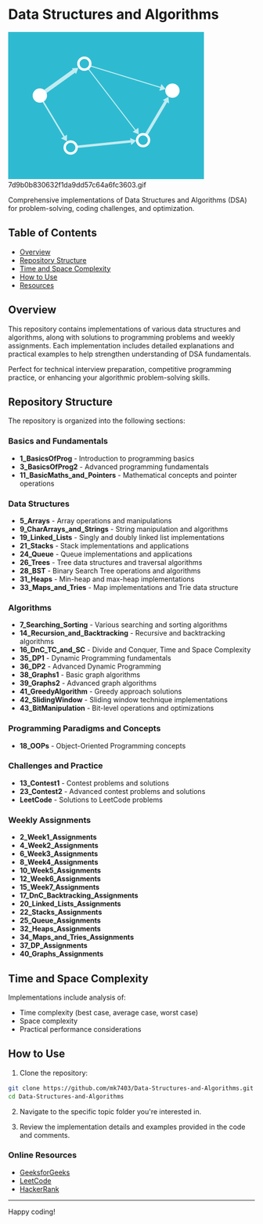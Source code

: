 # Data Structures and Algorithms

![DSA Animation](./7d9b0b830632f1da9dd57c64a6fc3603.gif)
7d9b0b830632f1da9dd57c64a6fc3603.gif

Comprehensive implementations of Data Structures and Algorithms (DSA) for problem-solving, coding challenges, and optimization.

## Table of Contents
- [Overview](#overview)
- [Repository Structure](#repository-structure)
- [Time and Space Complexity](#time-and-space-complexity)
- [How to Use](#how-to-use)
- [Resources](#resources)

## Overview

This repository contains implementations of various data structures and algorithms, along with solutions to programming problems and weekly assignments. Each implementation includes detailed explanations and practical examples to help strengthen understanding of DSA fundamentals.

Perfect for technical interview preparation, competitive programming practice, or enhancing your algorithmic problem-solving skills.

## Repository Structure

The repository is organized into the following sections:

### Basics and Fundamentals
- **1_BasicsOfProg** - Introduction to programming basics
- **3_BasicsOfProg2** - Advanced programming fundamentals
- **11_BasicMaths_and_Pointers** - Mathematical concepts and pointer operations

### Data Structures
- **5_Arrays** - Array operations and manipulations
- **9_CharArrays_and_Strings** - String manipulation and algorithms
- **19_Linked_Lists** - Singly and doubly linked list implementations
- **21_Stacks** - Stack implementations and applications
- **24_Queue** - Queue implementations and applications
- **26_Trees** - Tree data structures and traversal algorithms
- **28_BST** - Binary Search Tree operations and algorithms
- **31_Heaps** - Min-heap and max-heap implementations
- **33_Maps_and_Tries** - Map implementations and Trie data structure

### Algorithms
- **7_Searching_Sorting** - Various searching and sorting algorithms
- **14_Recursion_and_Backtracking** - Recursive and backtracking algorithms
- **16_DnC_TC_and_SC** - Divide and Conquer, Time and Space Complexity
- **35_DP1** - Dynamic Programming fundamentals
- **36_DP2** - Advanced Dynamic Programming
- **38_Graphs1** - Basic graph algorithms
- **39_Graphs2** - Advanced graph algorithms
- **41_GreedyAlgorithm** - Greedy approach solutions
- **42_SlidingWindow** - Sliding window technique implementations
- **43_BitManipulation** - Bit-level operations and optimizations

### Programming Paradigms and Concepts
- **18_OOPs** - Object-Oriented Programming concepts

### Challenges and Practice
- **13_Contest1** - Contest problems and solutions
- **23_Contest2** - Advanced contest problems and solutions
- **LeetCode** - Solutions to LeetCode problems

### Weekly Assignments
- **2_Week1_Assignments**
- **4_Week2_Assignments**
- **6_Week3_Assignments**
- **8_Week4_Assignments**
- **10_Week5_Assignments**
- **12_Week6_Assignments**
- **15_Week7_Assignments**
- **17_DnC_Backtracking_Assignments**
- **20_Linked_Lists_Assignments**
- **22_Stacks_Assignments**
- **25_Queue_Assignments**
- **32_Heaps_Assignments**
- **34_Maps_and_Tries_Assignments**
- **37_DP_Assignments**
- **40_Graphs_Assignments**

## Time and Space Complexity

Implementations include analysis of:
- Time complexity (best case, average case, worst case)
- Space complexity
- Practical performance considerations

## How to Use

1. Clone the repository:
```bash
git clone https://github.com/mk7403/Data-Structures-and-Algorithms.git
cd Data-Structures-and-Algorithms
```

2. Navigate to the specific topic folder you're interested in.

3. Review the implementation details and examples provided in the code and comments.

### Online Resources
- [GeeksforGeeks](https://www.geeksforgeeks.org/)
- [LeetCode](https://leetcode.com/)
- [HackerRank](https://www.hackerrank.com/)

---

Happy coding!